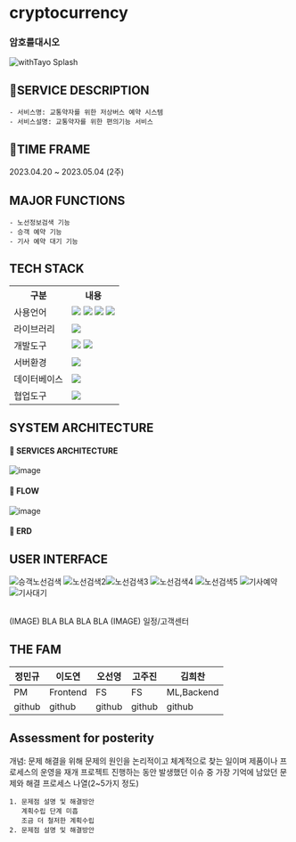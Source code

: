 # **cryptocurrency**
### 암호를대시오

![withTayo Splash](/TayoTest/src/main/webapp/IMG/Bus_real_sketch.png)

## 🚐SERVICE DESCRIPTION

    - 서비스명: 교통약자를 위한 저상버스 예약 시스템
    - 서비스설명: 교통약자를 위한 편의기능 서비스

## 🚌TIME FRAME
2023.04.20 ~ 2023.05.04 (2주)

## MAJOR FUNCTIONS
    - 노선정보검색 기능
    - 승객 예약 기능
    - 기사 예약 대기 기능

## TECH STACK

<table>
    <tr>
        <th>구분</th>
        <th>내용</th>
    </tr>
    <tr>
        <td>사용언어</td>
        <td>
            <img src="https://img.shields.io/badge/Java-007396?style=for-the-badge&logo=java&logoColor=white"/>
            <img src="https://img.shields.io/badge/HTML5-E34F26?style=for-the-badge&logo=HTML5&logoColor=white"/>
            <img src="https://img.shields.io/badge/CSS3-1572B6?style=for-the-badge&logo=CSS3&logoColor=white"/>
            <img src="https://img.shields.io/badge/JavaScript-F7DF1E?style=for-the-badge&logo=JavaScript&logoColor=white"/>
        </td>
    </tr>
    <tr>
        <td>라이브러리</td>
        <td>
            <img src="https://img.shields.io/badge/BootStrap-7952B3?style=for-the-badge&logo=BootStrap&logoColor=white"/>
        </td>
    </tr>
    <tr>
        <td>개발도구</td>
        <td>
            <img src="https://img.shields.io/badge/Eclipse-2C2255?style=for-the-badge&logo=Eclipse&logoColor=white"/>
            <img src="https://img.shields.io/badge/VSCode-007ACC?style=for-the-badge&logo=VisualStudioCode&logoColor=white"/>
        </td>
    </tr>
    <tr>
        <td>서버환경</td>
        <td>
            <img src="https://img.shields.io/badge/Apache Tomcat-D22128?style=for-the-badge&logo=Apache Tomcat&logoColor=white"/>
        </td>
    </tr>
    <tr>
        <td>데이터베이스</td>
        <td>
            <img src="https://img.shields.io/badge/Oracle 11g-F80000?style=for-the-badge&logo=Oracle&logoColor=white"/>
        </td>
    </tr>
    <tr>
        <td>협업도구</td>
        <td>
            <img src="https://img.shields.io/badge/GitHub-181717?style=for-the-badge&logo=GitHub&logoColor=white"/>
        </td>
    </tr>
</table>

## SYSTEM ARCHITECTURE
#### 📌 SERVICES ARCHITECTURE
![image](https://user-images.githubusercontent.com/129911634/237023281-d58ba01d-6e50-4d20-b11e-88653c2d0898.png)
<br>
#### 📌 FLOW
![image](https://user-images.githubusercontent.com/129911634/237023570-0c973e90-a454-4277-a772-1331417ccb2b.png)
<br>
#### 📌 ERD

## USER INTERFACE
![승객노선검색](https://github.com/2022-SMHRD-IS-BigData3/withtayo/assets/129911634/b90af5f7-b87e-45d9-854b-c3e70e22616a) ![노선검색2](https://github.com/2022-SMHRD-IS-BigData3/withtayo/assets/129911634/314fc777-42b6-4e0f-84ff-39047d8a3de1)![노선검색3](https://github.com/2022-SMHRD-IS-BigData3/withtayo/assets/129911634/1ea603a4-6afe-41a8-b978-4e94948ef8a9)
![노선검색4](https://github.com/2022-SMHRD-IS-BigData3/withtayo/assets/129911634/a31f8de7-7751-40cd-ae30-699ad0a8e178) ![노선검색5](https://github.com/2022-SMHRD-IS-BigData3/withtayo/assets/129911634/3403f9ce-19cd-4b3f-8b65-4b6f917ad1af)
![기사예약](https://github.com/2022-SMHRD-IS-BigData3/withtayo/assets/129911634/16c389f6-43bc-4812-9476-e7938c4968cb) ![기사대기](https://github.com/2022-SMHRD-IS-BigData3/withtayo/assets/129911634/daa58062-8c6c-4e44-9447-2fdd745c7cac)





<br>
(IMAGE)
BLA BLA BLA BLA
(IMAGE)
일정/고객센터

## THE FAM
| 정민규 | 이도연 | 오선영 | 고주진 | 김희찬 |
|---| ---|---|---|---|
| PM | Frontend |	FS | FS | ML,Backend |
|github|github |github |github |github|

## Assessment for posterity
개념: 문제 해결을 위해 문제의 원인을 논리적이고 체계적으로 찾는 일이며 제품이나 프로세스의 운영을 재개 프로젝트 진행하는 동안 발생했던 이슈 중 가장 기억에 남았던 문제와 해결 프로세스 나열(2~5가지 정도)

    1. 문제점 설명 및 해결방안
       계획수립 단계 미흡
       조금 더 철저한 계획수립
    2. 문제점 설명 및 해결방안
